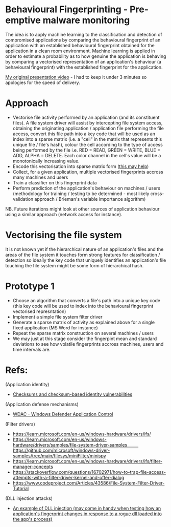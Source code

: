 # Behavioural Fingerprinting - Pre-emptive malware monitoring
The idea is to apply machine learning to the classification and detection of compromised applications by comparing the behavioural fingerprint of an application with an established behavioural fingerprint obtained for the application in a clean room environment.
Machine learning is applied in order to estimate a probability as to how genuine the application is behaving by comparing a vectorised representation of an application's behaviour (a behavioural fingerprint) with the established fingerprint for the application.

[My original presentation video](https://youtu.be/ZaBt7gynkx4) - I had to keep it under 3 minutes so apologies for the speed of delivery.

# Approach
- Vectorise file activity performed by an application (and its constituent files). A file system driver will assist by intercepting file system access, obtaining the originating application / application file performing the file access, convert this file path into a key code that will be used as an index into a sparse matrix (i.e. a "cell" in the matrix that represents this unique file / file's hash), colour the cell according to the type of access being performed by the file i.e. RED = READ, GREEN = WRITE, BLUE = ADD, ALPHA = DELETE. Each color channel in the cell's value will be a monotonically increasing value.
- Encode this vectorisation into sparse matrix form ([this may help](https://github.com/google/neural-tangents))
- Collect, for a given application, multiple vectorised fingerprints accross many machines and users
- Train a classifier on this fingerprint data
- Perform prediction of the application's behaviour on machines / users (methodology for training / testing to be determined - most likely cross-validation approach / Brieman's variable importance algorithm)

NB. Future iterations might look at other sources of application behaviour using a similar approach (network access for instance).

# Vectorising the file system
It is not known yet if the hierarchical nature of an application's files and the areas of the file system it touches form strong features for classification / detection so ideally the key code that uniquely identifies an application's file touching the file system might be some form of hierarchical hash.

# Prototype 1
- Choose an algorithm that converts a file's path into a unique key code (this key code will be used to index into the behavioural fingerprint vectorised represntation)
- Implement a simple file system filter driver
- Generate a sparse matrix of activity as explained above for a single fixed application (MS Word for instance)
- Repeat the sparse matrix construction on several machines / users
- We may just at this stage consider the fingerpint mean and standard deviations to see how volatile fingerprints accross machines, users and time intervals are.

# Refs:

(Application identity)

- [Checksums and checksum-based identity vulnerabilities](https://carleton.ca/scs/wp-content/uploads/TR-04-09.pdf)

(Application defense mechanisms)

- [WDAC - Windows Defender Application Control](https://learn.microsoft.com/en-us/windows/security/application-security/application-control/windows-defender-application-control/wdac)

(Filter drivers)

- https://learn.microsoft.com/en-us/windows-hardware/drivers/ifs/
- https://learn.microsoft.com/en-us/windows-hardware/drivers/samples/file-system-driver-samples     https://github.com/microsoft/windows-driver-samples/tree/main/filesys/miniFilter/minispy
- https://learn.microsoft.com/en-us/windows-hardware/drivers/ifs/filter-manager-concepts
- https://stackoverflow.com/questions/16702971/how-to-trap-file-access-attempts-with-a-filter-driver-kernel-and-offer-dialog
- https://www.codeproject.com/Articles/43586/File-System-Filter-Driver-Tutorial

(DLL injection attacks)

- [An example of DLL injection (may come in handy when testing how an application's fingerprint changes in response to a rogue dll loaded into the app's process)](https://www.codeproject.com/Tips/5369555/Inject-DLL-in-Another-Process-using-Cplusplus-Win3)
